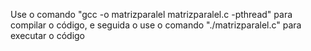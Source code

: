 Use o comando "gcc -o matrizparalel matrizparalel.c -pthread" para compilar o código, e seguida o use o comando
"./matrizparalel.c" para executar o código                                                                                                                    
